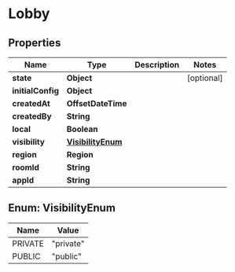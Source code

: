 

# Lobby


## Properties

| Name | Type | Description | Notes |
|------------ | ------------- | ------------- | -------------|
|**state** | **Object** |  |  [optional] |
|**initialConfig** | **Object** |  |  |
|**createdAt** | **OffsetDateTime** |  |  |
|**createdBy** | **String** |  |  |
|**local** | **Boolean** |  |  |
|**visibility** | [**VisibilityEnum**](#VisibilityEnum) |  |  |
|**region** | **Region** |  |  |
|**roomId** | **String** |  |  |
|**appId** | **String** |  |  |



## Enum: VisibilityEnum

| Name | Value |
|---- | -----|
| PRIVATE | &quot;private&quot; |
| PUBLIC | &quot;public&quot; |



